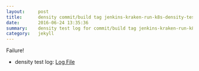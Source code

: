 ```yaml
---
layout:     post
title:      density commit/build tag jenkins-kraken-run-k8s-density-tests-114-3
date:       2016-06-24 13:35:36
summary:    density test log for commit/build tag jenkins-kraken-run-k8s-density-tests-114-3.
category:   jekyll
---
```


Failure!

- density test log: [Log File](http://s3-us-west-2.amazonaws.com/kraken-e2e-logs/density/jenkins-kraken-run-k8s-density-tests-114-3/build-log.txt)
